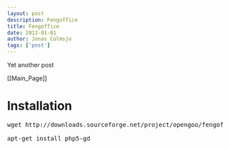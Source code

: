 ```yaml
---
layout: post
description: Fengoffice
title: Fengoffice
date: 2012-01-01
author: Jonas Colmsjo
tags: ['post']
---
```


Yet another post





[[Main_Page]]



# Installation 

<pre>
wget http://downloads.sourceforge.net/project/opengoo/fengoffice/fengoffice_1.7.5/fengoffice_1.7.5.zip?r=http%3A%2F%2Fsourceforge.net%2Fprojects%2Fopengoo%2Ffiles%2Ffengoffice%2Ffengoffice_1.7.5%2F&ts=1330413483&use_mirror=dfn

apt-get install php5-gd




</pre>
